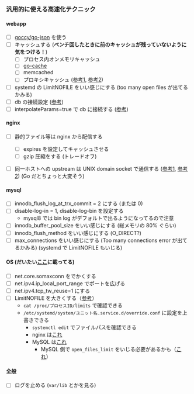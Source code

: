 ### 汎用的に使える高速化テクニック

#### webapp
- [ ] [goccy/go-json](https://github.com/goccy/go-json) を使う
- [ ] キャッシュする (**ベンチ回したときに前のキャッシュが残っていないように気をつける！**)
  - [ ] プロセス内オンメモリキャッシュ
  - [ ] [go-cache](https://github.com/patrickmn/go-cache)
  - [ ] memcached
  - [ ] プロキシキャッシュ ([参考1](https://4mo.co/nginx-proxy-cache/), [参考2](https://qiita.com/aosho235/items/bb1276a8c43e41edfc6f))
- [ ] systemd の LimitNOFILE をいい感じにする (too many open files が出てるかみる)
- [ ] db の接続設定 ([参考](https://tutuz-tech.hatenablog.com/entry/2020/03/24/170159))
- [ ] interpolateParams=true で db に接続する ([参考](http://dsas.blog.klab.org/archives/52191467.html))

#### nginx
- [ ] 静的ファイル等は nginx から配信する
  - [ ] expires を設定してキャッシュさせる
  - [ ] gzip 圧縮をする (トレードオフ)
- [ ] 同一ホストへの upstream は UNIX domain socket で通信する ([参考1](https://gist.github.com/south37/d4a5a8158f49e067237c17d13ecab12a#file-04_nginx-md), [参考2](https://kaneshin.hateblo.jp/entry/2016/05/29/020302)) (Go だとちょっと大変そう)


#### mysql
- [ ] innodb_flush_log_at_trx_commit = 2 にする (または 0)
- [ ] disable-log-in = 1, disable-log-bin を設定する
  - mysql8 では bin log がデフォルトで出るようになってるので注意
- [ ] innodb_buffer_pool_size をいい感じにする (総メモリの 80% ぐらい)
- [ ] innodb_flush_method をいい感じにする (O_DIRECT?)
- [ ] max_connections をいい感じにする (Too many connections error が出てるかみる) (systemd で LimitNOFILE もいじる)

#### OS (だいたい[ここ](https://gist.github.com/south37/d4a5a8158f49e067237c17d13ecab12a#頻出カーネルパラメータ設定)に載ってる)
- [ ] net.core.somaxconn をでかくする
- [ ] net.ipv4.ip_local_port_range でポートを広げる
- [ ] net.ipv4.tcp_tw_reuse=1 にする
- [ ] LimitNOFILE を大きくする（[参考](https://github.com/Saza-ku/ISUCON-template/wiki/LimitNOFILE-%E3%82%92%E5%A4%89%E6%9B%B4%E3%81%99%E3%82%8B)）
  - `cat /proc/プロセスID/limits` で確認できる
  - `/etc/systemd/system/ユニット名.service.d/override.conf` に設定を上書きできる
    - `systemctl edit` でファイルパスを確認できる
    - nginx は[これ](https://github.com/Saza-ku/isucon11q/commit/db76093c2eca22a030c6616f3c69d22b8038cad3)
    - MySQL は[これ](https://github.com/Saza-ku/isucon11q/commit/e61a4844b6e1ec9c7fc9d68a120d564cd5554783)
      - MySQL 側で `open_files_limit` をいじる必要があるかも（[これ](https://github.com/Saza-ku/isucon11q/commit/5543eaefd533e598e9b6748c63354f09b7458623)）

#### 全般
- [ ] ログを止める (`var/lib` とかを見る)
